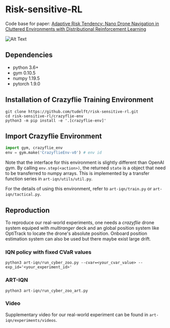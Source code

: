 # Risk-sensitive-RL

Code base for paper: [Adaptive Risk Tendency: Nano Drone Navigation in Cluttered Environments with Distributional Reinforcement Learning](https://arxiv.org/abs/2203.14749)

![Alt Text](art-iqn/experiments/cyberzoo/figures/cyberzoo_cluttered.gif)

## Dependencies

+ python 3.6+
+ gym 0.10.5
+ numpy 1.19.5
+ pytorch 1.9.0

## Installation of Crazyflie Training Environment

```shell
git clone https://github.com/tudelft/risk-sensitive-rl.git
cd risk-sensitive-rl/crazyflie-env
python3 -m pip install -e '.[crazyflie-env]'
```

## Import Crazyflie Environment

```python
import gym, crazyflie_env
env = gym.make('CrazyflieEnv-v0') # env id
```
Note that the interface for this environment is slightly different than OpenAI gym. By calling `env.step(<action>)`, the returned `state` is a object that need to be transferred to numpy arrays. This is implemented by a transfer function series in `art-iqn/utils/util.py`.

For the details of using this environment, refer to `art-iqn/train.py` or `art-iqn/tactical.py`.

## Reproduction

To reproduce our real-world experiments, one needs a *crazyflie* drone system equiped with *multiranger* deck and an global position system like OptiTrack to locate the drone's absolute position. Onboard position estimation system can also be used but there maybe exist large drift.

### IQN policy with fixed CVaR values

```shell
python3 art-iqn/run_cyber_zoo.py --cvar=<your_cvar_value> --exp_id='<your_experiment_id>'
```

### ART-IQN

```shell
python3 art-iqn/run_cyber_zoo_art.py 
```

### Video
Supplementary video for our real-world experiment can be found in `art-iqn/experiments/videos`.
